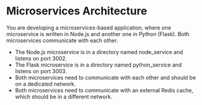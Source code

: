# Microservices Architecture

You are developing a microservices-based application, where one microservice is written in Node.js and another one in Python (Flask). Both microservices communicate with each other.

- The Node.js microservice is in a directory named node_service and listens on port 3002.
- The Flask microservice is in a directory named python_service and listens on port 3003.
- Both microservices need to communicate with each other and should be on a dedicated network.
- Both microservices need to communicate with an external Redis cache, which should be in a different network.
